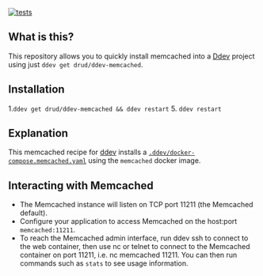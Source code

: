 [![tests](https://github.com/drud/ddev-memcached/actions/workflows/tests.yml/badge.svg)](https://github.com/drud/ddev-memcached/actions/workflows/tests.yml)

## What is this?

This repository allows you to quickly install memcached into a [Ddev](https://ddev.readthedocs.io) project using just `ddev get drud/ddev-memcached`.

## Installation

1.`ddev get drud/ddev-memcached && ddev restart`
5. `ddev restart`

## Explanation

This memcached recipe for [ddev](https://ddev.readthedocs.io) installs a [`.ddev/docker-compose.memcached.yaml`](docker-compose.memcached.yaml) using the `memcached` docker image.

## Interacting with Memcached

* The Memcached instance will listen on TCP port 11211 (the Memcached default).
* Configure your application to access Memcached on the host:port `memcached:11211`.
* To reach the Memcached admin interface, run ddev ssh to connect to the web container, then use nc or telnet to connect to the Memcached container on port 11211, i.e. nc memcached 11211. You can then run commands such as `stats` to see usage information.
